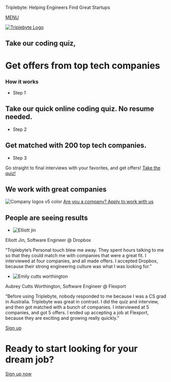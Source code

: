 Triplebyte: Helping Engineers Find Great Startups

[MENU](#)

[![Triplebyte Logo](../_resources/c7ee6152fb9282d6314e6e9ded3080fa.png)](https://triplebyte.com/)

## Take our coding quiz,

# Get offers from top tech companies

### How it works

- Step 1

Take our quick online coding quiz. No resume needed.
-

- Step 2

Get matched with 200 top tech companies.
-

- Step 3

Go straight to final interviews with your favorites, and get offers!
[Take the quiz!](https://triplebyte.com/users/sign_up)

## We work with great companies

![Company logos v5 color](../_resources/860185e1223849841ee713c23c11e460.png)
[Are you a company? Apply to work with us](https://triplebyte.com/company)

## People are seeing results

- ![Elliott jin](../_resources/b31f88f2e163b08b46acbf5828a3b54f.jpg)

Elliott Jin, Software Engineer @ Dropbox

“Triplebyte’s Personal touch blew me away. They spent hours talking to me so that they could match me with companies that were a great fit. I interviewed at four companies, and all made offers. I accepted Dropbox, because their strong engineering culture was what I was looking for.”

- ![Emily cutts worthington](../_resources/1cbcb188c41ebb54db707110465fbf5e.jpg)

Aubrey Cutts Worthington, Software Engineer @ Flexport

“Before using Triplebyte, nobody responded to me because I was a CS grad in Australia. Triplebyte was great in contrast. I did the quiz and interview, and then got matched with a bunch of companies. I interviewed at 5 companies, and got 5 offers. I ended up accepting a job at Flexport, because they are exciting and growing really quickly.”

[Sign up](https://triplebyte.com/users/sign_up)

# Ready to start looking for your dream job?

[Sign up now](https://triplebyte.com/users/sign_up)